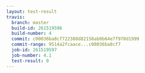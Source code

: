 ```yaml
---
layout: test-result
travis:
  branch: master
  build-id: 261519596
  build-number: 4
  commit: c00036ba8cf722388d82158ab0b64e7f970d1999
  commit-range: 9514a2fcaace...c00036ba8cf7
  job-id: 261519597
  job-number: 4.1
  test-result: 0
---
```

